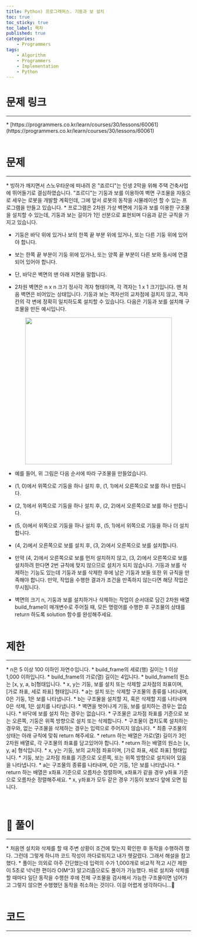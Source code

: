 ```yaml
---
title: Python) 프로그래머스. 기둥과 보 설치
toc: true
toc_sticky: true
toc_label: 목차
published: true
categories:
    - Programmers
tags:
    - Algorithm
    - Programmers
    - Implementation
    - Python
---
```


# 문제 링크
<hr>
* [https://programmers.co.kr/learn/courses/30/lessons/60061](https://programmers.co.kr/learn/courses/30/lessons/60061)<br><br>

# 문제
<hr>
* 빙하가 깨지면서 스노우타운에 떠내려 온 "죠르디"는 인생 2막을 위해 주택 건축사업에 뛰어들기로 결심하였습니다. "죠르디"는 기둥과 보를 이용하여 벽면 구조물을 자동으로 세우는 로봇을 개발할 계획인데, 그에 앞서 로봇의 동작을 시뮬레이션 할 수 있는 프로그램을 만들고 있습니다.
* 프로그램은 2차원 가상 벽면에 기둥과 보를 이용한 구조물을 설치할 수 있는데, 기둥과 보는 길이가 1인 선분으로 표현되며 다음과 같은 규칙을 가지고 있습니다.

* 기둥은 바닥 위에 있거나 보의 한쪽 끝 부분 위에 있거나, 또는 다른 기둥 위에 있어야 합니다.
* 보는 한쪽 끝 부분이 기둥 위에 있거나, 또는 양쪽 끝 부분이 다른 보와 동시에 연결되어 있어야 합니다.
* 단, 바닥은 벽면의 맨 아래 지면을 말합니다.

* 2차원 벽면은 n x n 크기 정사각 격자 형태이며, 각 격자는 1 x 1 크기입니다. 맨 처음 벽면은 비어있는 상태입니다. 기둥과 보는 격자선의 교차점에 걸치지 않고, 격자 칸의 각 변에 정확히 일치하도록 설치할 수 있습니다. 다음은 기둥과 보를 설치해 구조물을 만든 예시입니다.

<p align="center"><img src="https://grepp-programmers.s3.amazonaws.com/files/production/c453630fa0/834b86e5-6fd0-4d3c-8023-7f853ea4301f.jpg" width="400"></p>

* 예를 들어, 위 그림은 다음 순서에 따라 구조물을 만들었습니다.

* (1, 0)에서 위쪽으로 기둥을 하나 설치 후, (1, 1)에서 오른쪽으로 보를 하나 만듭니다.
* (2, 1)에서 위쪽으로 기둥을 하나 설치 후, (2, 2)에서 오른쪽으로 보를 하나 만듭니다.
* (5, 0)에서 위쪽으로 기둥을 하나 설치 후, (5, 1)에서 위쪽으로 기둥을 하나 더 설치합니다.
* (4, 2)에서 오른쪽으로 보를 설치 후, (3, 2)에서 오른쪽으로 보를 설치합니다.
* 만약 (4, 2)에서 오른쪽으로 보를 먼저 설치하지 않고, (3, 2)에서 오른쪽으로 보를 설치하려 한다면 2번 규칙에 맞지 않으므로 설치가 되지 않습니다. 기둥과 보를 삭제하는 기능도 있는데 기둥과 보를 삭제한 후에 남은 기둥과 보들 또한 위 규칙을 만족해야 합니다. 만약, 작업을 수행한 결과가 조건을 만족하지 않는다면 해당 작업은 무시됩니다.

* 벽면의 크기 n, 기둥과 보를 설치하거나 삭제하는 작업이 순서대로 담긴 2차원 배열 build_frame이 매개변수로 주어질 때, 모든 명령어를 수행한 후 구조물의 상태를 return 하도록 solution 함수를 완성해주세요.<br><br>

# 제한
<hr>
* n은 5 이상 100 이하인 자연수입니다.
* build_frame의 세로(행) 길이는 1 이상 1,000 이하입니다.
* build_frame의 가로(열) 길이는 4입니다.
* build_frame의 원소는 [x, y, a, b]형태입니다.
* x, y는 기둥, 보를 설치 또는 삭제할 교차점의 좌표이며, [가로 좌표, 세로 좌표] 형태입니다.
* a는 설치 또는 삭제할 구조물의 종류를 나타내며, 0은 기둥, 1은 보를 나타냅니다.
* b는 구조물을 설치할 지, 혹은 삭제할 지를 나타내며 0은 삭제, 1은 설치를 나타냅니다.
* 벽면을 벗어나게 기둥, 보를 설치하는 경우는 없습니다.
* 바닥에 보를 설치 하는 경우는 없습니다.
* 구조물은 교차점 좌표를 기준으로 보는 오른쪽, 기둥은 위쪽 방향으로 설치 또는 삭제합니다.
* 구조물이 겹치도록 설치하는 경우와, 없는 구조물을 삭제하는 경우는 입력으로 주어지지 않습니다.
* 최종 구조물의 상태는 아래 규칙에 맞춰 return 해주세요.
* return 하는 배열은 가로(열) 길이가 3인 2차원 배열로, 각 구조물의 좌표를 담고있어야 합니다.
* return 하는 배열의 원소는 [x, y, a] 형식입니다.
* x, y는 기둥, 보의 교차점 좌표이며, [가로 좌표, 세로 좌표] 형태입니다.
* 기둥, 보는 교차점 좌표를 기준으로 오른쪽, 또는 위쪽 방향으로 설치되어 있음을 나타냅니다.
* a는 구조물의 종류를 나타내며, 0은 기둥, 1은 보를 나타냅니다.
* return 하는 배열은 x좌표 기준으로 오름차순 정렬하며, x좌표가 같을 경우 y좌표 기준으로 오름차순 정렬해주세요.
* x, y좌표가 모두 같은 경우 기둥이 보보다 앞에 오면 됩니다.<br><br><br>

# 👀 풀이
<hr>
* 처음엔 설치와 삭제를 할 때 주변 상황이 조건에 맞는지 확인한 후 동작을 수행하려 했다. 그런데 그렇게 하니까 코드 작성이 까다로워지고 내가 헷갈렸다. 그래서 해설을 참고했다.
* 풀이는 의외로 아주 간단했는데 입력의 수가 1,000개로 비교적 적고 시간 제한이 5초로 넉넉한 편이라 O(M^3) 알고리즘으로도 풀이가 가능했다. 바로 설치와 삭제를 할 때마다 일단 동작을 수행한 후에 전체 구조물을 검사해서 가능한 구조물이면 넘어가고 그렇지 않으면 수행했던 동작을 취소하는 것이다. 이걸 어렵게 생각하다니...🥲<br><br>
 
# 코드
<hr>

<script src="https://gist.github.com/miro7923/3a36205058914a5909126f931eb32ea5.js"></script>
